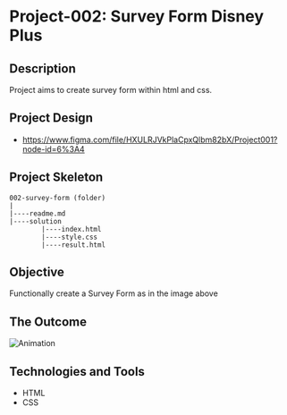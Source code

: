 # Project-002: Survey Form Disney Plus

## Description
Project aims to create survey form within html and css.

## Project Design

- <a href="https://www.figma.com/file/HXULRJVkPlaCpxQlbm82bX/Project001?node-id=6%3A4">https://www.figma.com/file/HXULRJVkPlaCpxQlbm82bX/Project001?node-id=6%3A4<a>

## Project Skeleton 

```
002-survey-form (folder)
|
|----readme.md                   
|----solution
        |----index.html  
        |----style.css   
        |----result.html 
```

## Objective

Functionally create a Survey Form as in the image above
	
## The Outcome
 
![Animation](https://user-images.githubusercontent.com/72518776/228074396-ae4e092e-9f3c-47b7-aef1-904731d246de.gif)

## Technologies and Tools

- HTML
- CSS 
